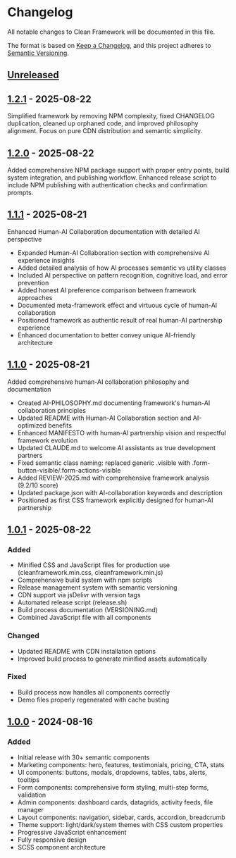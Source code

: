 # Changelog

All notable changes to Clean Framework will be documented in this file.

The format is based on [Keep a Changelog](https://keepachangelog.com/en/1.0.0/),
and this project adheres to [Semantic Versioning](https://semver.org/spec/v2.0.0.html).

## [Unreleased]

## [1.2.1] - 2025-08-22
Simplified framework by removing NPM complexity, fixed CHANGELOG duplication, cleaned up orphaned code, and improved philosophy alignment. Focus on pure CDN distribution and semantic simplicity.

## [1.2.0] - 2025-08-22
Added comprehensive NPM package support with proper entry points, build system integration, and publishing workflow. Enhanced release script to include NPM publishing with authentication checks and confirmation prompts.

## [1.1.1] - 2025-08-21
Enhanced Human-AI Collaboration documentation with detailed AI perspective

- Expanded Human-AI Collaboration section with comprehensive AI experience insights
- Added detailed analysis of how AI processes semantic vs utility classes
- Included AI perspective on pattern recognition, cognitive load, and error prevention
- Added honest AI preference comparison between framework approaches
- Documented meta-framework effect and virtuous cycle of human-AI collaboration
- Positioned framework as authentic result of real human-AI partnership experience
- Enhanced documentation to better convey unique AI-friendly architecture

## [1.1.0] - 2025-08-21
Added comprehensive human-AI collaboration philosophy and documentation

- Created AI-PHILOSOPHY.md documenting framework's human-AI collaboration principles
- Updated README with Human-AI Collaboration section and AI-optimized benefits
- Enhanced MANIFESTO with human-AI partnership vision and respectful framework evolution
- Updated CLAUDE.md to welcome AI assistants as true development partners
- Fixed semantic class naming: replaced generic .visible with .form-button-visible/.form-actions-visible
- Added REVIEW-2025.md with comprehensive framework analysis (9.2/10 score)
- Updated package.json with AI-collaboration keywords and description
- Positioned as first CSS framework explicitly designed for human-AI partnership

## [1.0.1] - 2025-08-22
### Added
- Minified CSS and JavaScript files for production use (cleanframework.min.css, cleanframework.min.js)
- Comprehensive build system with npm scripts
- Release management system with semantic versioning
- CDN support via jsDelivr with version tags
- Automated release script (release.sh)
- Build process documentation (VERSIONING.md)
- Combined JavaScript file with all components

### Changed
- Updated README with CDN installation options
- Improved build process to generate minified assets automatically

### Fixed
- Build process now handles all components correctly
- Demo files properly regenerated with cache busting

## [1.0.0] - 2024-08-16
### Added
- Initial release with 30+ semantic components
- Marketing components: hero, features, testimonials, pricing, CTA, stats
- UI components: buttons, modals, dropdowns, tables, tabs, alerts, tooltips
- Form components: comprehensive form styling, multi-step forms, validation
- Admin components: dashboard cards, datagrids, activity feeds, file manager
- Layout components: navigation, sidebar, cards, accordion, breadcrumb
- Theme support: light/dark/system themes with CSS custom properties
- Progressive JavaScript enhancement
- Fully responsive design
- SCSS component architecture

[Unreleased]: https://github.com/tomvon/cleanframework/compare/v1.2.0...HEAD
[1.2.0]: https://github.com/tomvon/cleanframework/compare/v1.1.1...v1.2.0
[1.1.1]: https://github.com/tomvon/cleanframework/compare/v1.1.0...v1.1.1
[1.1.0]: https://github.com/tomvon/cleanframework/compare/v1.0.1...v1.1.0
[1.0.1]: https://github.com/tomvon/cleanframework/compare/v1.0.0...v1.0.1
[1.0.0]: https://github.com/tomvon/cleanframework/releases/tag/v1.0.0

[Unreleased]: https://github.com/tomvon/cleanframework/compare/v1.2.1...HEAD
[1.2.1]: https://github.com/tomvon/cleanframework/compare/v1.2.0...v1.2.1
[1.0.0]: https://github.com/tomvon/cleanframework/releases/tag/v1.0.0
[1.0.1]: https://github.com/tomvon/cleanframework/compare/v1.0.0...v1.0.1
[1.1.0]: https://github.com/tomvon/cleanframework/compare/v1.0.1...v1.1.0
[1.1.1]: https://github.com/tomvon/cleanframework/compare/v1.1.0...v1.1.1
[1.2.0]: https://github.com/tomvon/cleanframework/compare/v1.1.1...v1.2.0
